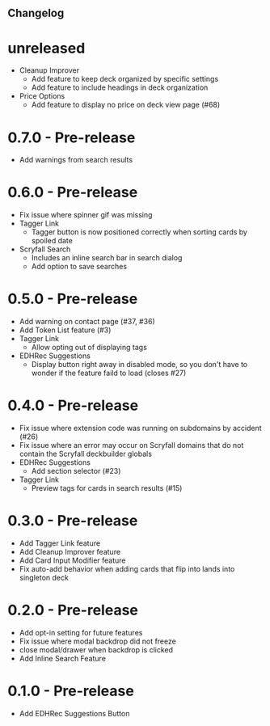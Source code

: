 ## Changelog

# unreleased

- Cleanup Improver
  - Add feature to keep deck organized by specific settings
  - Add feature to include headings in deck organization
- Price Options
  - Add feature to display no price on deck view page (#68)

# 0.7.0 - Pre-release

- Add warnings from search results

# 0.6.0 - Pre-release

- Fix issue where spinner gif was missing
- Tagger Link
  - Tagger button is now positioned correctly when sorting cards by spoiled date
- Scryfall Search
  - Includes an inline search bar in search dialog
  - Add option to save searches

# 0.5.0 - Pre-release

- Add warning on contact page (#37, #36)
- Add Token List feature (#3)
- Tagger Link
  - Allow opting out of displaying tags
- EDHRec Suggestions
  - Display button right away in disabled mode, so you don't have to wonder if the feature faild to load (closes #27)

# 0.4.0 - Pre-release

- Fix issue where extension code was running on subdomains by accident (#26)
- Fix issue where an error may occur on Scryfall domains that do not contain the Scryfall deckbuilder globals
- EDHRec Suggestions
  - Add section selector (#23)
- Tagger Link
  - Preview tags for cards in search results (#15)

# 0.3.0 - Pre-release

- Add Tagger Link feature
- Add Cleanup Improver feature
- Add Card Input Modifier feature
- Fix auto-add behavior when adding cards that flip into lands into singleton deck

# 0.2.0 - Pre-release

- Add opt-in setting for future features
- Fix issue where modal backdrop did not freeze
- close modal/drawer when backdrop is clicked
- Add Inline Search Feature

# 0.1.0 - Pre-release

- Add EDHRec Suggestions Button
